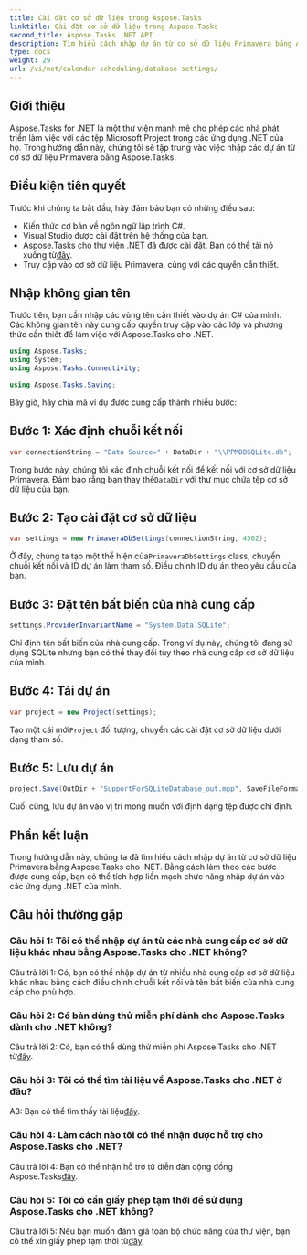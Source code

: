 ```yaml
---
title: Cài đặt cơ sở dữ liệu trong Aspose.Tasks
linktitle: Cài đặt cơ sở dữ liệu trong Aspose.Tasks
second_title: Aspose.Tasks .NET API
description: Tìm hiểu cách nhập dự án từ cơ sở dữ liệu Primavera bằng Aspose.Tasks cho .NET. Nhận hướng dẫn từng bước trong hướng dẫn toàn diện này.
type: docs
weight: 29
url: /vi/net/calendar-scheduling/database-settings/
---
```

## Giới thiệu

Aspose.Tasks for .NET là một thư viện mạnh mẽ cho phép các nhà phát triển làm việc với các tệp Microsoft Project trong các ứng dụng .NET của họ. Trong hướng dẫn này, chúng tôi sẽ tập trung vào việc nhập các dự án từ cơ sở dữ liệu Primavera bằng Aspose.Tasks.

## Điều kiện tiên quyết

Trước khi chúng ta bắt đầu, hãy đảm bảo bạn có những điều sau:

- Kiến thức cơ bản về ngôn ngữ lập trình C#.
- Visual Studio được cài đặt trên hệ thống của bạn.
-  Aspose.Tasks cho thư viện .NET đã được cài đặt. Bạn có thể tải nó xuống từ[đây](https://releases.aspose.com/tasks/net/).
- Truy cập vào cơ sở dữ liệu Primavera, cùng với các quyền cần thiết.

## Nhập không gian tên

Trước tiên, bạn cần nhập các vùng tên cần thiết vào dự án C# của mình. Các không gian tên này cung cấp quyền truy cập vào các lớp và phương thức cần thiết để làm việc với Aspose.Tasks cho .NET.

```csharp
using Aspose.Tasks;
using System;
using Aspose.Tasks.Connectivity;

using Aspose.Tasks.Saving;

```

Bây giờ, hãy chia mã ví dụ được cung cấp thành nhiều bước:

## Bước 1: Xác định chuỗi kết nối

```csharp
var connectionString = "Data Source=" + DataDir + "\\PPMDBSQLite.db";
```

 Trong bước này, chúng tôi xác định chuỗi kết nối để kết nối với cơ sở dữ liệu Primavera. Đảm bảo rằng bạn thay thế`DataDir` với thư mục chứa tệp cơ sở dữ liệu của bạn.

## Bước 2: Tạo cài đặt cơ sở dữ liệu

```csharp
var settings = new PrimaveraDbSettings(connectionString, 4502);
```

 Ở đây, chúng ta tạo một thể hiện của`PrimaveraDbSettings` class, chuyển chuỗi kết nối và ID dự án làm tham số. Điều chỉnh ID dự án theo yêu cầu của bạn.

## Bước 3: Đặt tên bất biến của nhà cung cấp

```csharp
settings.ProviderInvariantName = "System.Data.SQLite";
```

Chỉ định tên bất biến của nhà cung cấp. Trong ví dụ này, chúng tôi đang sử dụng SQLite nhưng bạn có thể thay đổi tùy theo nhà cung cấp cơ sở dữ liệu của mình.

## Bước 4: Tải dự án

```csharp
var project = new Project(settings);
```

 Tạo một cái mới`Project` đối tượng, chuyển các cài đặt cơ sở dữ liệu dưới dạng tham số.

## Bước 5: Lưu dự án

```csharp
project.Save(OutDir + "SupportForSQLiteDatabase_out.mpp", SaveFileFormat.Mpp);
```

Cuối cùng, lưu dự án vào vị trí mong muốn với định dạng tệp được chỉ định.

## Phần kết luận

Trong hướng dẫn này, chúng ta đã tìm hiểu cách nhập dự án từ cơ sở dữ liệu Primavera bằng Aspose.Tasks cho .NET. Bằng cách làm theo các bước được cung cấp, bạn có thể tích hợp liền mạch chức năng nhập dự án vào các ứng dụng .NET của mình.

## Câu hỏi thường gặp

### Câu hỏi 1: Tôi có thể nhập dự án từ các nhà cung cấp cơ sở dữ liệu khác nhau bằng Aspose.Tasks cho .NET không?

Câu trả lời 1: Có, bạn có thể nhập dự án từ nhiều nhà cung cấp cơ sở dữ liệu khác nhau bằng cách điều chỉnh chuỗi kết nối và tên bất biến của nhà cung cấp cho phù hợp.

### Câu hỏi 2: Có bản dùng thử miễn phí dành cho Aspose.Tasks dành cho .NET không?

 Câu trả lời 2: Có, bạn có thể dùng thử miễn phí Aspose.Tasks cho .NET từ[đây](https://releases.aspose.com/).

### Câu hỏi 3: Tôi có thể tìm tài liệu về Aspose.Tasks cho .NET ở đâu?

 A3: Bạn có thể tìm thấy tài liệu[đây](https://reference.aspose.com/tasks/net/).

### Câu hỏi 4: Làm cách nào tôi có thể nhận được hỗ trợ cho Aspose.Tasks cho .NET?

 Câu trả lời 4: Bạn có thể nhận hỗ trợ từ diễn đàn cộng đồng Aspose.Tasks[đây](https://forum.aspose.com/c/tasks/15).

### Câu hỏi 5: Tôi có cần giấy phép tạm thời để sử dụng Aspose.Tasks cho .NET không?

 Câu trả lời 5: Nếu bạn muốn đánh giá toàn bộ chức năng của thư viện, bạn có thể xin giấy phép tạm thời từ[đây](https://purchase.aspose.com/temporary-license/).